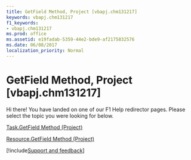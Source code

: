 ```yaml
---
title: GetField Method, Project [vbapj.chm131217]
keywords: vbapj.chm131217
f1_keywords:
- vbapj.chm131217
ms.prod: office
ms.assetid: e19fadab-5359-44e2-bde9-af2175832576
ms.date: 06/08/2017
localization_priority: Normal
---
```



# GetField Method, Project [vbapj.chm131217]

Hi there! You have landed on one of our F1 Help redirector pages. Please select the topic you were looking for below.

[Task.GetField Method (Project)](https://msdn.microsoft.com/library/1e5442d1-e36a-bb1c-253c-a2222a6a2fb5%28Office.15%29.aspx)

[Resource.GetField Method (Project)](https://msdn.microsoft.com/library/36fbbc13-272e-72f4-ebbe-2c13f67abbe7%28Office.15%29.aspx)

[!include[Support and feedback](~/includes/feedback-boilerplate.md)]